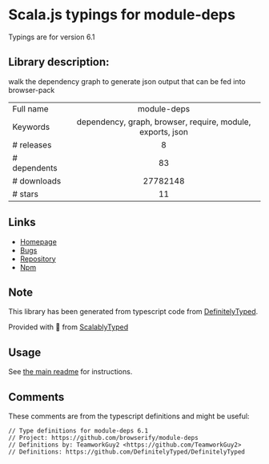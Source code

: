 
# Scala.js typings for module-deps

Typings are for version 6.1

## Library description:
walk the dependency graph to generate json output that can be fed into browser-pack

|                    |                 |
| ------------------ | :-------------: |
| Full name          | module-deps |
| Keywords           | dependency, graph, browser, require, module, exports, json |
| # releases         | 8 |
| # dependents       | 83 |
| # downloads        | 27782148 |
| # stars            | 11 |

## Links
- [Homepage](https://github.com/browserify/module-deps)
- [Bugs](https://github.com/browserify/module-deps/issues)
- [Repository](https://github.com/browserify/module-deps)
- [Npm](https://www.npmjs.com/package/module-deps)
    


## Note
This library has been generated from typescript code from [DefinitelyTyped](https://definitelytyped.org).

Provided with :purple_heart: from [ScalablyTyped](https://github.com/oyvindberg/ScalablyTyped)

## Usage
See [the main readme](../../readme.md) for instructions.

## Comments

These comments are from the typescript definitions and might be useful:
```
// Type definitions for module-deps 6.1
// Project: https://github.com/browserify/module-deps
// Definitions by: TeamworkGuy2 <https://github.com/TeamworkGuy2>
// Definitions: https://github.com/DefinitelyTyped/DefinitelyTyped

```

